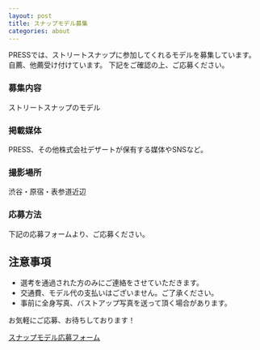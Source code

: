 ```yaml
---
layout: post
title: スナップモデル募集
categories: about
---
```


PRESSでは、ストリートスナップに参加してくれるモデルを募集しています。
自薦、他薦受け付けています。
下記をご確認の上、ご応募ください。

### 募集内容
ストリートスナップのモデル

### 掲載媒体
PRESS、その他株式会社デザートが保有する媒体やSNSなど。

### 撮影場所
渋谷・原宿・表参道近辺

### 応募方法
下記の応募フォームより、ご応募ください。

## 注意事項
- 選考を通過された方のみにご連絡をさせていただきます。
- 交通費、モデル代の支払いはございません。ご了承ください。
- 事前に全身写真、バストアップ写真を送って頂く場合があります。


お気軽にご応募、お待ちしております！

[スナップモデル応募フォーム](https://docs.google.com/a/dessart.co.jp/forms/d/e/1FAIpQLScTmNSYVq6Z4hS_ggLl2FVIwR1f8UpSGpq8GqozjriNjfb0Rw/viewform)
